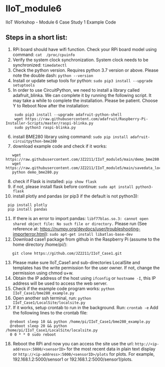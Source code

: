 # IIoT_module6
IIoT Workshop - Module 6 
Case Study 1 Example Code

## Steps in a short list:
1.	RPi board should have wifi function. Check your RPi board model using command:
```cat  /proc/cpuinfo```
1.	Verify the system clock synchronization. System clock needs to be synchronized:
   ```timedatectl```
1.	Check the python version. Requires python 3.7 version or above. Please note the double dash:
  ```python --version```  
1.	Install or update setup tools for python:
  ```sudo pip3 install --upgrade setuptools```
1.	In order to use CircuitPython, we need to install a library called adafruit_blinka. We can complete it by running the following script. It may take a while to complete the installation. Please be patient. Choose Y to Reboot Now after the installation:
```  
    sudo pip3 install --upgrade adafruit-python-shell
    wget https://raw.githubusercontent.com/adafruit/Raspberry-Pi-Installer-Scripts/master/raspi-blinka.py
    sudo python3 raspi-blinka.py
```
6.	install BME280 library using command: 
  ```sudo pip install adafruit-circuitpython-bme280```
7.	download example code and check if it works:
```
   wget https://raw.githubusercontent.com/JZ2211/IIoT_module5/main/demo_bme280.py
   wget https://raw.githubusercontent.com/JZ2211/IIoT_module5/main/savedata_locally.py
   python demo_bme280.py
```  
8.	check if Flask is installed:  ```pip show flask```
1.	if not, please install flask before continue: ```sudo apt install python3-flask```
1.	install plotly and pandas (or pip3 if the default is not python3): 
  ```
   pip install plotly 
   pip install pandas
```
11.	If there is an error to import pandas: ```libf77blas.so.3: cannot open shared object file: No such file or directory.``` Please run (See reference at: https://numpy.org/devdocs/user/troubleshooting-importerror.html): 
  ```sudo apt-get install libatlas-base-dev```
1.	Download case1 package from github in the Raspberry Pi (assume to the home directory /home/pi/):
```
   git clone https://github.com/JZ2211/IIoT_Case1.git
```
13.	Please make sure IIoT_Case1 and sub-directories LocalSite and templates has the write permission for the user owner. If not, change the permission using chmod u+w.
1.	Obtain the IP address of the host using ```ifconfig``` or ```hostname -I```, this IP address will be used to access the web server.
1.	Check if the example code program works: 
 ```python IIoT_Case1/bme280_example.py```
1.	Open another ssh terminal, run: 
  ```python IIoT_Case1/LocalSite/localsite.py```
1.	If it works, setup crontab to run in the background. Run:
  ```crontab -e```
Add the following lines to the crontab file:
```
  @reboot sleep 10 && python /home/pi/IIoT_Case1/bme280_example.py
  @reboot sleep 20 && python /home/pi/IIoT_Case1/LocalSite/localsite.py
  0 0 * * 0 sudo reboot
```
18.	Reboot the RPi and now you can access the site use the url: ```http://<ip-address>:5000/<sensorID>``` for the most recent data in plain text display or ```http://<ip-address>:5000/<sensorID>/plots``` for plots. For example, 192.168.1.2:5000/sensor1  or 192.168.1.2:5000/sensor1/plots.


